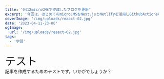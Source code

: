 ```yaml
---
title: '0412microCMSで作成したブログを更新'
excerpt: '今回は、はじめてのmicroCMSをNext.jsとNetlifyを活用しGithubActionsを利用して作成しました。'
coverImage: '/img/uploads/reaact-02.jpg'
date: '2023-04-11-23-00'
ogImage:
  url: '/img/uploads/reaact-02.jpg'
tags:
  - '学習'
---
```


 <span style="font-size: 2.5em">テスト</span><br>記事を作成するためのテストです。いかがでしょうか？ 
